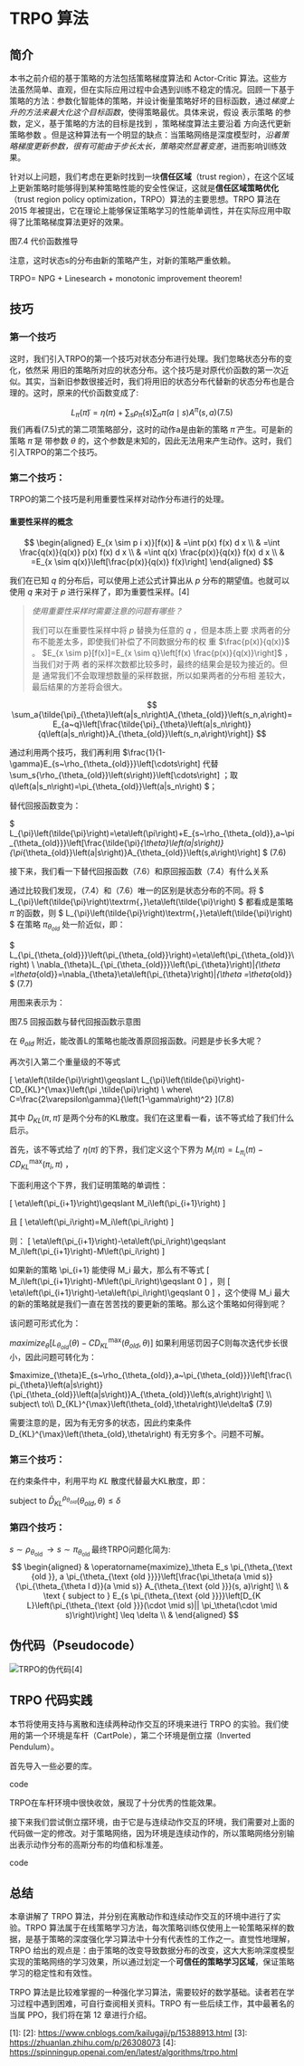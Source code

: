 

<!--
 * @version:
 * @Author:  StevenJokess（蔡舒起） https://github.com/StevenJokess
 * @Date: 2023-02-24 01:59:33
 * @LastEditors:  StevenJokess（蔡舒起） https://github.com/StevenJokess
 * @LastEditTime: 2023-03-13 22:15:44
 * @Description:
 * @Help me: 如有帮助，请赞助，失业3年了。![支付宝收款码](https://github.com/StevenJokess/d2rl/blob/master/img/%E6%94%B6.jpg)
 * @TODO::
 * @Reference:
-->
# TRPO 算法

## 简介

本书之前介绍的基于策略的方法包括策略梯度算法和 Actor-Critic 算法。这些方法虽然简单、直观，但在实际应用过程中会遇到训练不稳定的情况。回顾一下基于策略的方法：参数化智能体的策略，并设计衡量策略好坏的目标函数，通过*梯度上升的方法来最大化这个目标函数*，使得策略最优。具体来说，假设  表示策略  的参数，定义，基于策略的方法的目标是找到 ，策略梯度算法主要沿着  方向迭代更新策略参数 。但是这种算法有一个明显的缺点：当策略网络是深度模型时，*沿着策略梯度更新参数，很有可能由于步长太长，策略突然显著变差*，进而影响训练效果。

针对以上问题，我们考虑在更新时找到一块**信任区域**（trust region），在这个区域上更新策略时能够得到某种策略性能的安全性保证，这就是**信任区域策略优化**（trust region policy optimization，TRPO）算法的主要思想。TRPO 算法在 2015 年被提出，它在理论上能够保证策略学习的性能单调性，并在实际应用中取得了比策略梯度算法更好的效果。

图7.4 代价函数推导

注意，这时状态s的分布由新的策略产生，对新的策略严重依赖。

TRPO= NPG + Linesearch + monotonic improvement theorem!


## 技巧

### 第一个技巧

这时，我们引入TRPO的第一个技巧对状态分布进行处理。我们忽略状态分布的变化，依然采 用旧的策略所对应的状态分布。这个技巧是对原代价函数的第一次近似。其实，当新旧参数很接近时，我们将用旧的状态分布代替新的状态分布也是合理的。这时，原来的代价函数变成了:

$$
L_\pi(\tilde{\pi})=\eta(\pi)+\sum_s \rho_\pi(s) \sum_a \tilde{\pi}(a \mid s) A^\pi(s, a)(7.5)
$$
我们再看(7.5)式的第二项策略部分，这时的动作a是由新的策略 $\tilde{\pi}$ 产生。可是新的策略 $\tilde{\pi}$ 是 带参数 $\theta$ 的，这个参数是末知的，因此无法用来产生动作。这时，我们引入TRPO的第二个技巧。

### 第二个技巧：

TRPO的第二个技巧是利用重要性采样对动作分布进行的处理。

#### 重要性采样的概念

$$
\begin{aligned}
E_{x \sim p i x)}[f(x)] & =\int p(x) f(x) d x \\
& =\int \frac{q(x)}{q(x)} p(x) f(x) d x \\
& =\int q(x) \frac{p(x)}{q(x)} f(x) d x \\
& =E_{x \sim q(x)}\left[\frac{p(x)}{q(x)} f(x)\right]
\end{aligned}
$$

我们在已知 $q$ 的分布后，可以使用上述公式计算出从 $p$ 分布的期望值。也就可以使用 $q$ 来对于 $p$ 进行采样了，即为重要性采样。[4]

> *使用重要性采样时需要注意的问题有哪些？*
>
> 我们可以在重要性采样中将 $p$ 替换为任意的 $q$ ，但是本质上要 求两者的分布不能差太多，即使我们补偿了不同数据分布的权 重 $\frac{p(x)}{q(x)}$ 。 $E_{x \sim p}[f(x)]=E_{x \sim q}\left[f(x) \frac{p(x)}{q(x)}\right]$ ，当我们对于两 者的采样次数都比较多时，最终的结果会是较为接近的。但是 通常我们不会取理想数量的采样数据，所以如果两者的分布相 差较大，最后结果的方差将会很大。

$$
\sum_a{\tilde{\pi}_{\theta}\left(a|s_n\right)A_{\theta_{old}}\left(s_n,a\right)=E_{a~q}\left[\frac{\tilde{\pi}_{\theta}\left(a|s_n\right)}{q\left(a|s_n\right)}A_{\theta_{old}}\left(s_n,a\right)\right]}
$$

通过利用两个技巧，我们再利用 $\frac{1}{1-\gamma}E_{s~\rho_{\theta_{old}}}\left[\cdots\right] 代替 \sum_s{\rho_{\theta_{old}}\left(s\right)}\left[\cdots\right] ；取 q\left(a|s_n\right)=\pi_{\theta_{old}}\left(a|s_n\right) $；

替代回报函数变为：

$ L_{\pi}\left(\tilde{\pi}\right)=\eta\left(\pi\right)+E_{s~\rho_{\theta_{old}},a~\pi_{\theta_{old}}}\left[\frac{\tilde{\pi}_{\theta}\left(a|s\right)}{\pi_{\theta_{old}}\left(a|s\right)}A_{\theta_{old}}\left(s,a\right)\right] $ (7.6)

接下来，我们看一下替代回报函数（7.6）和原回报函数（7.4）有什么关系

通过比较我们发现，（7.4）和（7.6）唯一的区别是状态分布的不同。将 $ L_{\pi}\left(\tilde{\pi}\right)\textrm{，}\eta\left(\tilde{\pi}\right) $ 都看成是策略 $\tilde{\pi}$ 的函数，则 $ L_{\pi}\left(\tilde{\pi}\right)\textrm{，}\eta\left(\tilde{\pi}\right) $ 在策略 $\pi_{\theta_{old}}$ 处一阶近似，即：

$ L_{\pi_{\theta_{old}}}\left(\pi_{\theta_{old}}\right)=\eta\left(\pi_{\theta_{old}}\right) \\ \nabla_{\theta}L_{\pi_{\theta_{old}}}\left(\pi_{\theta}\right)|_{\theta =\theta_{old}}=\nabla_{\theta}\eta\left(\pi_{\theta}\right)|_{\theta =\theta_{old}} $ (7.7)

用图来表示为：


图7.5 回报函数与替代回报函数示意图

在 $\theta_{old}$ 附近，能改善L的策略也能改善原回报函数。问题是步长多大呢？

再次引入第二个重量级的不等式

\[ \eta\left(\tilde{\pi}\right)\geqslant L_{\pi}\left(\tilde{\pi}\right)-CD_{KL}^{\max}\left(\pi ,\tilde{\pi}\right) \\ where\ C=\frac{2\varepsilon\gamma}{\left(1-\gamma\right)^2} \](7.8)

其中 $D_{KL}\left(\pi ,\tilde{\pi}\right)$ 是两个分布的KL散度。我们在这里看一看，该不等式给了我们什么启示。

首先，该不等式给了 $\eta\left(\tilde{\pi}\right)$ 的下界，我们定义这个下界为 $M_i\left(\pi\right)=L_{\pi_i}\left(\pi\right)-CD_{KL}^{\max}\left(\pi_i,\pi\right)$ ，

下面利用这个下界，我们证明策略的单调性：

\[ \eta\left(\pi_{i+1}\right)\geqslant M_i\left(\pi_{i+1}\right) \]

且 \[ \eta\left(\pi_i\right)=M_i\left(\pi_i\right) \]

则： \[ \eta\left(\pi_{i+1}\right)-\eta\left(\pi_i\right)\geqslant M_i\left(\pi_{i+1}\right)-M\left(\pi_i\right) \]

如果新的策略 \pi_{i+1} 能使得 M_i 最大，那么有不等式 \[ M_i\left(\pi_{i+1}\right)-M\left(\pi_i\right)\geqslant 0 \] ，则 \[ \eta\left(\pi_{i+1}\right)-\eta\left(\pi_i\right)\geqslant 0 \] ，这个使得 M_i 最大的新的策略就是我们一直在苦苦找的要更新的策略。那么这个策略如何得到呢？

该问题可形式化为：

$maximize_{\theta}\left[L_{\theta_{old}}\left(\theta\right)-CD_{KL}^{\max}\left(\theta_{old},\theta\right)\right]$
如果利用惩罚因子C则每次迭代步长很小，因此问题可转化为：

$maximize_{\theta}E_{s~\rho_{\theta_{old}},a~\pi_{\theta_{old}}}\left[\frac{\pi_{\theta}\left(a|s\right)}{\pi_{\theta_{old}}\left(a|s\right)}A_{\theta_{old}}\left(s,a\right)\right] \\ subject\ to\\ D_{KL}^{\max}\left(\theta_{old},\theta\right)\le\delta$ (7.9)

需要注意的是，因为有无穷多的状态，因此约束条件 D_{KL}^{\max}\left(\theta_{old},\theta\right) 有无穷多个。问题不可解。

### 第三个技巧：

在约束条件中，利用平均 $KL$ 散度代替最大KL散度，即：

subject to $\bar{D}_{K L}^{\rho_{\theta_{o l d}}}\left(\theta_{o l d}, \theta\right) \leq \delta$

### 第四个技巧：

$s \sim \rho_{\theta_{\text {old }}} \rightarrow s \sim \pi_{\theta_{\text {old }}}$
最终TRPO问题化简为:
$$
\begin{aligned}
& \operatorname{maximize}_\theta E_s \pi_{\theta_{\text {old }}, a \pi_{\theta_{\text {old }}}}\left[\frac{\pi_\theta(a \mid s)}{\pi_{\theta_{\theta l d}}(a \mid s)} A_{\theta_{\text {old }}}(s, a)\right] \\
& \text { subject to } E_{s \pi_{\theta_{\text {old }}}}\left[D_{K L}\left(\pi_{\theta_{\text {old }}}(\cdot \mid s)|| \pi_\theta(\cdot \mid s)\right)\right] \leq \delta \\
&
\end{aligned}
$$

## 伪代码（Pseudocode）

![TRPO的伪代码[4]](../img/trpo_Pseudocode.svg)


## TRPO 代码实践

本节将使用支持与离散和连续两种动作交互的环境来进行 TRPO 的实验。我们使用的第一个环境是车杆（CartPole），第二个环境是倒立摆（Inverted Pendulum）。

首先导入一些必要的库。

code

TRPO在车杆环境中很快收敛，展现了十分优秀的性能效果。

接下来我们尝试倒立摆环境，由于它是与连续动作交互的环境，我们需要对上面的代码做一定的修改。对于策略网络，因为环境是连续动作的，所以策略网络分别输出表示动作分布的高斯分布的均值和标准差。

code

## 总结

本章讲解了 TRPO 算法，并分别在离散动作和连续动作交互的环境中进行了实验。TRPO 算法属于在线策略学习方法，每次策略训练仅使用上一轮策略采样的数据，是基于策略的深度强化学习算法中十分有代表性的工作之一。直觉性地理解，TRPO 给出的观点是：由于策略的改变导致数据分布的改变，这大大影响深度模型实现的策略网络的学习效果，所以通过划定一个**可信任的策略学习区域**，保证策略学习的稳定性和有效性。

TRPO 算法是比较难掌握的一种强化学习算法，需要较好的数学基础。读者若在学习过程中遇到困难，可自行查阅相关资料。TRPO 有一些后续工作，其中最著名的当属 PPO，我们将在第 12 章进行介绍。



[1]:
[2]: https://www.cnblogs.com/kailugaji/p/15388913.html
[3]: https://zhuanlan.zhihu.com/p/26308073
[4]: https://spinningup.openai.com/en/latest/algorithms/trpo.html
